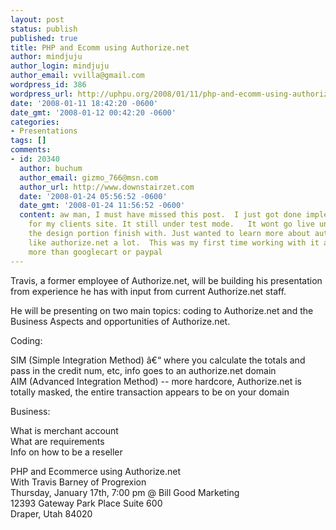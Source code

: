 ```yaml
---
layout: post
status: publish
published: true
title: PHP and Ecomm using Authorize.net
author: mindjuju
author_login: mindjuju
author_email: vvilla@gmail.com
wordpress_id: 386
wordpress_url: http://uphpu.org/2008/01/11/php-and-ecomm-using-authorizenet/
date: '2008-01-11 18:42:20 -0600'
date_gmt: '2008-01-12 00:42:20 -0600'
categories:
- Presentations
tags: []
comments:
- id: 20340
  author: buchum
  author_email: gizmo_766@msn.com
  author_url: http://www.downstairzet.com
  date: '2008-01-24 05:56:52 -0600'
  date_gmt: '2008-01-24 11:56:52 -0600'
  content: aw man, I must have missed this post.  I just got done implementing authorize.net
    for my clients site. It still under test mode.   It wont go live until we get
    the design portion finish with. Just wanted to learn more about authorize.net.  I
    like authorize.net a lot.  This was my first time working with it and I like it
    more than googlecart or paypal
---
```

<p>Travis, a former employee of Authorize.net, will be building his presentation from experience he has with input from current Authorize.net staff.</p>
<p>He will be presenting on two main topics: coding to Authorize.net and the Business Aspects and opportunities of Authorize.net.</p>
<p>Coding: </p>
<p> SIM (Simple Integration Method) â€“ where you calculate the totals  and pass in the credit num, etc, info goes to an authorize.net domain<br />
 AIM (Advanced Integration Method) --  more hardcore, Authorize.net is totally masked, the entire transaction appears to be on your domain</p>
<p>Business:             </p>
<p> What is merchant account<br />
 What are requirements<br />
 Info on how to be a reseller</p>
<p>PHP and Ecommerce using Authorize.net<br />
With Travis Barney of Progrexion<br />
Thursday, January 17th, 7:00 pm @ Bill Good Marketing<br />
12393 Gateway Park Place Suite 600<br />
Draper, Utah 84020</p>

